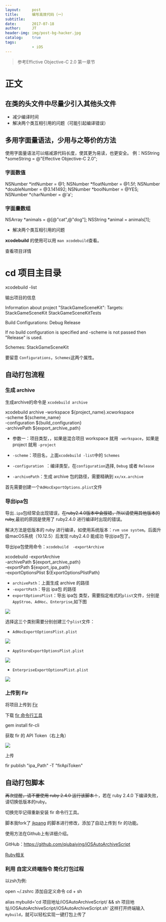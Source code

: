 ```yaml
---
layout:     post
title:      编写高效代码（一）
subtitle:   
date:       2017-07-18
author:     JT
header-img: img/post-bg-hacker.jpg
catalog:    true
tags:
            - iOS
---
```


> 参考Effictive Objective-C 2.0 第一章节

# 正文

## 在类的头文件中尽量少引入其他头文件

- 减少编译时间
- 解决两个类互相引用的问题（可能引起编译错误）

## 多用字面量语法，少用与之等价的方法

使用字面量语法可以缩减源代码长度，使其更为易读，也更安全。
例：NSString *someString = @"Effective Objective-C 2.0";

### 字面数值
NSNumber *intNumber = @1;
NSNumber *floatNumber = @1.5f;
NSNumber *doubleNumber = @3.141492;
NSNumber *boolNumber = @YES;
NSNumber *charNumber = @'a';

### 字面量数组
NSArray *animals = @[@"cat",@"dog"];
NSString *animal = animals[1];



- 解决两个类互相引用的问题


**xcodebuild** 的使用可以用 `man xcodebuild`查看。

查看项目详情

# cd 项目主目录
xcodebuild -list

输出项目的信息

Information about project "StackGameSceneKit":
Targets:
StackGameSceneKit
StackGameSceneKitTests

Build Configurations:
Debug
Release

If no build configuration is specified and -scheme is not passed then "Release" is used.

Schemes:
StackGameSceneKit

要留意 `Configurations`，`Schemes`这两个属性。

## 自动打包流程

### 生成 archive

生成archive的命令是 `xcodebuild archive` 

xcodebuild archive -workspace ${project_name}.xcworkspace \
-scheme ${scheme_name} \
-configuration ${build_configuration} \
-archivePath ${export_archive_path}

- 参数一：项目类型，，如果是混合项目 workspace 就用 `-workspace`，如果是 project 就用 `-project`

- `-scheme`：项目名，上面`xcodebuild -list`中的 `Schemes`

- `-configuration `：编译类型，在`configuration`选择, `Debug` 或者 `Release`

- `-archivePath`：生成 archive 包的路径，需要精确到 `xx/xx.archive`

首先需要创建一个`AdHocExportOptions.plist`文件


### 导出ipa包

导出`.ipa`包经常会出现错误，~~在ruby2.4.0版本中会报错，所以请使用其他版本的ruby~~,最初的原因是使用了 ruby2.4.0 进行编译时出现的错误。

解决方法是低版本的 ruby 进行编译，如使用系统版本：`rvm use system`。后面升级macOS系统（10.12.5）后发现 ruby2.4.0 能成功 导出ipa包了。

导出ipa包使用命令：`xcodebuild  -exportArchive`

xcodebuild  -exportArchive \
-archivePath ${export_archive_path} \
-exportPath ${export_ipa_path} \
-exportOptionsPlist ${ExportOptionsPlistPath}


- `archivePath`：上面生成 archive 的路径
- `-exportPath`：导出 ipa包 的路径
- `exportOptionsPlist`：导出 ipa包 类型，需要指定格式的`plist`文件，分别是`AppStroe`、`AdHoc`、`Enterprise`,如下图

![](https://ww3.sinaimg.cn/large/006tNc79gy1ff1bcz534ij30g609uq48.jpg)

选择这三个类别需要分别创建三个`plist`文件：

- `AdHocExportOptionsPlist.plist`

![](https://ww3.sinaimg.cn/large/006tNc79gy1ff1bhmwvxfj30ax01pdfu.jpg)
- `AppStoreExportOptionsPlist.plist`

![](https://ww3.sinaimg.cn/large/006tNc79gy1ff1bijdlsgj30bh01st8q.jpg)
- `EnterpriseExportOptionsPlist.plist`

![](https://ww4.sinaimg.cn/large/006tNc79gy1ff1bishpk8j30be01sglm.jpg)


### 上传到 Fir

将项目上传到 [Fir](https://fir.im)

下载 [fir 命令行工具](https://github.com/FIRHQ/fir-cli/blob/master/doc/install.md) 

gem install fir-cli

获取 fir 的 API Token（右上角）

![](https://ww3.sinaimg.cn/large/006tNc79gy1ff28ccsqhyj304t07bwei.jpg)

上传

fir publish "ipa_Path" -T "firApiToken"



## 自动打包脚本

~~再次提醒，请不要使用 ruby 2.4.0 运行该脚本！~~，若在 ruby 2.4.0 下编译失败，请切换低版本的ruby。

切换完毕记得重新安装 fir 命令行工具。

脚本我fork了 [jkpang](https://github.com/jkpang/PPAutoPackageScript) 的脚本进行修改，添加了自动上传到 fir 的功能。

使用方法在Github上有详细介绍。

GitHub：<https://github.com/qiubaiying/iOSAutoArchiveScript>

[Ruby相关](https://wtj900.github.io/2017/06/29/如何在Mac-终端升级ruby版本) 

### 利用 自定义终端指令 简化打包过程

以zsh为例:

open ~/.zshrc
添加自定义命令 cd + sh

alias mybuild='cd 项目地址/iOSAutoArchiveScript/ &&  sh 项目地址/iOSAutoArchiveScript/iOSAutoArchiveScript.sh'
这样打开终端输入`mybuild`，就可以轻松实现一键打包上传了
